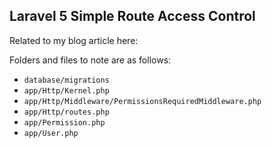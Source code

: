 ## Laravel 5 Simple Route Access Control

Related to my blog article here:


Folders and files to note are as follows:

- `database/migrations`
- `app/Http/Kernel.php`
- `app/Http/Middleware/PermissionsRequiredMiddleware.php`
- `app/Http/routes.php`
- `app/Permission.php`
- `app/User.php`